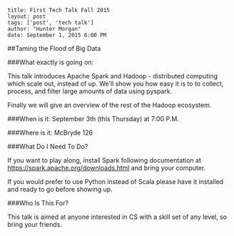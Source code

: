 ```
title: First Tech Talk Fall 2015
layout: post
tags: ['post', 'tech talk']
author: "Hunter Morgan"
date: September 1, 2015 6:00 PM
```
##Taming the Flood of Big Data
 
###What exactly is going on:

This talk introduces Apache Spark and Hadoop - distributed computing which scale
out, instead of up. We'll show you how easy it is to to collect, process, and
filter large amounts of data using pyspark.
 
Finally we will give an overview of the rest of the Hadoop ecosystem. 
 
###When is it: September 3th (this Thursday) at 7:00 P.M.

###Where is it: McBryde 126

###What Do I Need To Do?

If you want to play along, install Spark following documentation at
https://spark.apache.org/downloads.html and bring your computer.
 
If you would prefer to use Python instead of Scala please have it installed and
ready to go before showing up.
 
###Who Is This For?

This talk is aimed at anyone interested in CS with a skill set of any level, so
bring your friends.
